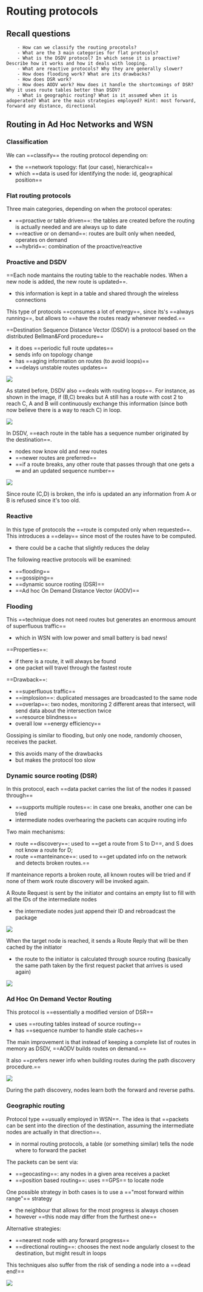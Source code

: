 # Routing protocols 

## Recall questions
        - How can we classify the routing procotols?
        - What are the 3 main categories for flat protocols?
        - What is the DSDV protocol? In which sense it is proactive? Describe how it works and how it deals with looping.
        - What are reactive protocols? Why they are generally slower?
        - How does flooding work? What are its drawbacks?
        - How does DSR work? 
        - How does AODV work? How does it handle the shortcomings of DSR? Why it uses route tables better than DSDV?
        - What is geographic routing? What is it assumed when it is adoperated? What are the main strategies employed? Hint: most forward, forward any distance, directional

## Routing in Ad Hoc Networks and WSN

### Classification

We can ==classify== the routing protocol depending on:
- the ==network topology: flat (our case), hierarchical==
- which ==data is used for identifying the node: id, geographical position== 

### Flat routing protocols

Three main categories, depending on when the protocol operates:
- ==proactive or table driven==: the tables are created before the routing is actually needed and are always up to date
- ==reactive or on demand==: routes are built only when needed, operates on demand
- ==hybrid==: combination of the proactive/reactive

### Proactive and DSDV

==Each node mantains the routing table to the reachable nodes. When a new node is added, the new route is updated==.
- this information is kept in a table and shared through the wireless connections

This type of protocols ==consumes a lot of energy==, since its's ==always running==, but allows to ==have the routes ready whenever needed.==

==Destination Sequence Distance Vector (DSDV) is a protocol based on the distributed Bellman&Ford procedure==
- it does ==periodic full route updates==
- sends info on topology change
- has ==aging information on routes (to avoid loops)==
- ==delays unstable routes updates==

![](./static/AN/DSDV.png)

As stated before, DSDV also ==deals with routing loops==. For instance, as shown in the image, if (B,C) breaks but A still has a route with cost 2 to reach C, A and B will continuously exchange this information (since both now believe there is a way to reach C) in loop.

![](./static/AN/routingloop.png)

In DSDV, ==each route in the table has a sequence number originated by the destination==.
- nodes now know old and new routes
- ==newer routes are preferred==
- ==if a route breaks, any other route that passes through that one gets a $\infty$ and an updated sequence number== 

![](./static/AN/DSDVup.png)

Since route (C,D) is broken, the info is updated an any information from A or B is refused since it's too old.

### Reactive 

In this type of protocols the ==route is computed only when requested==. This introduces a ==delay== since most of the routes have to be computed.
- there could be a cache that slightly reduces the delay

The following reactive protocols will be examined:
- ==flooding==
- ==gossiping==
- ==dynamic source rooting (DSR)==
- ==Ad hoc On Demand Distance Vector (AODV)==

### Flooding

This ==technique does not need routes but generates an enormous amount of superfluous traffic==
- which in WSN with low power and small battery is bad news!

==Properties==:
- if there is a route, it will always be found
- one packet will travel through the fastest route

==Drawback==:
- ==superfluous traffic==
- ==implosion==: duplicated messages are broadcasted to the same node
- ==overlap==: two nodes, monitoring 2 different areas that intersect, will send data about the intersection twice
- ==resource blindness==
- overall low ==energy efficiency==

Gossiping is similar to flooding, but only one node, randomly choosen, receives the packet.
- this avoids many of the drawbacks
- but makes the protocol too slow

### Dynamic source rooting (DSR)

In this protocol, each ==data packet carries the list of the nodes it passed through==
- ==supports multiple routes==: in case one breaks, another one can be tried
- intermediate nodes overhearing the packets can acquire routing info

Two main mechanisms:
- route ==discovery==: used to ==get a route from S to D==, and S does not know a route for D;
- route ==manteinance==: used to ==get updated info on the network and detects broken routes.== 

If manteinance reports a broken route, all known routes will be tried and if none of them work route discovery 
will be invoked again.

A Route Request is sent by the initiator and contains an empty list to fill with all the IDs of the intermediate nodes
- the intermediate nodes just append their ID and rebroadcast the package 

![](./static/AN/dsr1.png)

When the target node is reached, it sends a Route Reply that will be then cached by the initiator
- the route to the initiator is calculated through source routing (basically the same path taken by the first request packet that arrives is used again)

![](./static/AN/dsr2.png)

### Ad Hoc On Demand Vector Routing

This protocol is ==essentially a modified version of DSR==
- uses ==routing tables instead of source routing==
- has ==sequence number to handle stale caches==

The main improvement is that instead of keeping a complete list of routes in memory as DSDV, ==AODV builds routes on demand.==

It also ==prefers newer info when building routes during the path discovery procedure.==

![](./static/AN/AODV.png)

During the path discovery, nodes learn both the forward and reverse paths.


### Geographic routing

Protocol type ==usually employed in WSN==. The idea is that ==packets can be sent into the direction of the destination,
assuming the intermediate nodes are actually in that direction==.
- in normal routing protocols, a table (or something similar) tells the node where to forward the packet

The packets can be sent via:
- ==geocasting==: any nodes in a given area receives a packet
- ==position based routing==: uses ==GPS== to locate node

One possible strategy in both cases is to use a =="most forward within range"== strategy
- the neighbour that allows for the most progress is always chosen
- however ==this node may differ from the furthest one==

Alternative strategies:
- ==nearest node with any forward progress==
- ==directional routing==: chooses the next node angularly closest to the destination, but might result in loops

This techniques also suffer from the risk of sending a node into a ==dead end!==

![](./static/AN/deadend.png)